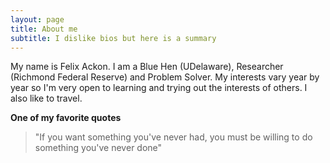 ```yaml
---
layout: page
title: About me
subtitle: I dislike bios but here is a summary
---
```


My name is Felix Ackon. I am a Blue Hen (UDelaware), Researcher (Richmond Federal Reserve) and Problem Solver. My interests vary year by year so I'm very open to learning and trying out the interests of others. I also like to travel.


**One of my favorite quotes**
>"If you want something you've never had, you must be willing to do something you've never done"
